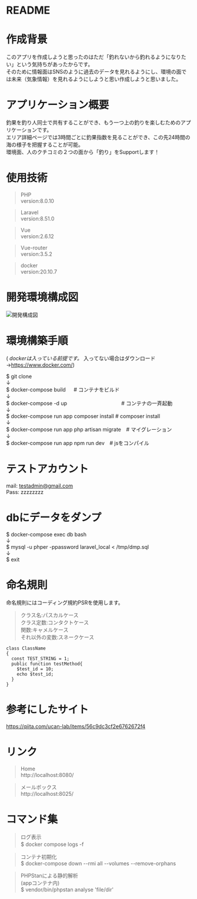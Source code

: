 # README　　
  
# 作成背景  
このアプリを作成しようと思ったのはただ「釣れないから釣れるようになりたい」という気持ちがあったからです。  
そのために情報面はSNSのように過去のデータを見れるようにし、環境の面では未来（気象情報）を見れるようにしようと思い作成しようと思いました。
  
# アプリケーション概要　　
釣果を釣り人同士で共有することができ、もう一つ上の釣りを楽しむためのアプリケーションです。    
エリア詳細ページでは3時間ごとに釣果指数を見ることができ、この先24時間の海の様子を把握することが可能。  
環境面、人のクチコミの２つの面から「釣り」をSupportします！
  
# 使用技術  
> PHP  
> version:8.0.10  
  
> Laravel  
> version:8.51.0  

> Vue  
> version:2.6.12  

> Vue-router   
> version:3.5.2  

> docker  
> version:20.10.7  

# 開発環境構成図  

![開発構成図](https://user-images.githubusercontent.com/83050295/138068232-188dd40e-1623-4fbb-9ec5-c2d9fb00c692.png)  

# 環境構築手順

( *dockerは入っている前提です。* 入ってない場合はダウンロード →https://www.docker.com/)

$ git clone  
↓  
$ docker-compose build 　                  # コンテナをビルド  
↓  
$ docker-compose -d up   　　　　　　　　　　 # コンテナの一斉起動  
↓  
$ docker-compose run app composer install # composer install  
↓  
$ docker-compose run app php artisan migrate　# マイグレーション  
↓  
$ docker-compose run app npm run dev　# jsをコンパイル  

# テストアカウント

mail: testadmin@gmail.com  
Pass: zzzzzzzz

  
# dbにデータをダンプ  
$ docker-compose exec db bash  
↓  
$ mysql -u phper -ppassword laravel_local < /tmp/dmp.sql  
↓  
$ exit  

# 命名規則　　  
命名規則にはコーディング規約PSRを使用します。  

>クラス名:パスカルケース  
>クラス定数:コンタクトケース  
>関数:キャメルケース  
>それ以外の変数:スネークケース
  
```
class ClassName
{
  const TEST_STRING = 1;
  public function testMethod{
    $test_id = 10;
    echo $test_id;
  }
}
```

# 参考にしたサイト

https://qiita.com/ucan-lab/items/56c9dc3cf2e6762672f4  

# リンク　　
>Home  
>http://localhost:8080/  
  
>メールボックス  
http://localhost:8025/  


# コマンド集

>ログ表示  
>$ docker compose logs -f 　

>コンテナ初期化  
>$ docker-compose down --rmi all --volumes --remove-orphans  
  
> PHPStanによる静的解析  
> (appコンテナ内)  
> $ vendor/bin/phpstan analyse 'file/dir' 

